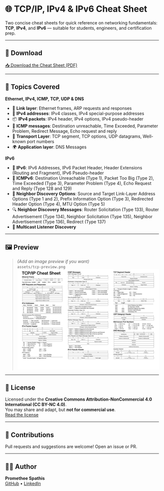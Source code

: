 # 🌐 TCP/IP, IPv4 & IPv6 Cheat Sheet

Two concise cheat sheets for quick reference on networking fundamentals: **TCP**, **IPv4**, and **IPv6** — suitable for students, engineers, and certification prep.

---

## 📄 Download

[📥 Download the Cheat Sheet (PDF)](tcp-ip-cheat-sheet.pdf)

---

## 🧭 Topics Covered

**Ethernet, IPv4, ICMP, TCP, UDP & DNS**

- 🧷 **Link layer**: Ethernet frames, ARP requests and responses  
- 🧭 **IPv4 addresses**: IPv4 classes, IPv4 special-purpose addresses  
- 📦 **IPv4 packets**: IPv4 header, IPv4 options, IPv4 pseudo-header  
- 📨 **ICMP messages**: Destination unreachable, Time Exceeded, Parameter Problem, Redirect Message, Echo request and reply  
- 🔁 **Transport Layer**: TCP segment, TCP options, UDP datagrams, Well-known port numbers  
- 🌍 **Application layer**: DNS Messages

**IPv6**

- 🧭 **IPv6**: IPv6 Addresses, IPv6 Packet Header, Header Extensions (Routing and Fragment), IPv6 Pseudo-header  
- 📡 **ICMPv6**: Destination Unreachable (Type 1), Packet Too Big (Type 2), Time Exceeded (Type 3), Parameter Problem (Type 4), Echo Request and Reply (Type 128 and 129)  
- 🧩 **Neighbor Discovery Options**: Source and Target Link-Layer Address Options (Type 1 and 2), Prefix Information Option (Type 3), Redirected Header Option (Type 4), MTU Option (Type 5)  
- 🔍 **Neighbor Discovery Messages**: Router Solicitation (Type 133), Router Advertisement (Type 134), Neighbor Solicitation (Type 135), Neighbor Advertisement (Type 136), Redirect (Type 137)  
- 📢 **Multicast Listener Discovery** 
---

## 🖼️ Preview

> *(Add an image preview if you want)*  
> `assets/tcp-preview.png` 
> ![Cheat Sheet Preview](assets/tcp-ip-cheat-sheet.png)

---

## 🚫 License

Licensed under the **Creative Commons Attribution-NonCommercial 4.0 International (CC BY-NC 4.0)**.  
You may share and adapt, but **not for commercial use**.  
[Read the license](https://creativecommons.org/licenses/by-nc/4.0/)

---

## 🙌 Contributions

Pull requests and suggestions are welcome! Open an issue or PR.

---

## 👨‍💻 Author

**Promethee Spathis**  
[GitHub](https://github.com/prspth) • [LinkedIn](https://linkedin.com/in/pspathis)
